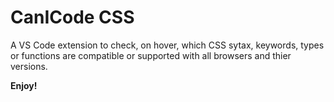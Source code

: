 # CanICode CSS

A VS Code extension to check, on hover, which CSS sytax, keywords, types or functions are compatible or supported with all browsers and thier versions.

**Enjoy!**
